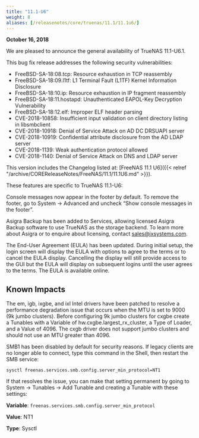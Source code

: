 ```yaml
---
title: "11.1-U6"
weight: 8
aliases: [/releasenotes/core/truenas/11.1/11.1u6/]
---
```


**October 16, 2018**

We are pleased to announce the general availability of TrueNAS 11.1-U6.1.

This bug fix release addresses the following security vulnerabilities:

* FreeBSD-SA-18:08.tcp: Resource exhaustion in TCP reassembly
* FreeBSD-SA-18:09.l1tf: L1 Terminal Fault (L1TF) Kernel Information Disclosure
* FreeBSD-SA-18:10.ip: Resource exhaustion in IP fragment reassembly
* FreeBSD-SA-18:11.hostapd: Unauthenticated EAPOL-Key Decryption Vulnerability
* FreeBSD-SA-18:12.elf: Improper ELF header parsing
* CVE-2018-10858: Insufficient input validation on client directory listing in libsmbclient
* CVE-2018-10918: Denial of Service Attack on AD DC DRSUAPI server
* CVE-2018-10919: Confidential attribute disclosure from the AD LDAP server
* CVE-2018-1139: Weak authentication protocol allowed
* CVE-2018-1140: Denial of Service Attack on DNS and LDAP server

This version includes the Changelog listed at: [FreeNAS 11.1 U6]({{< relref "/archive/COREReleaseNotes/FreeNAS/11.1/11.1U6.md" >}}).

These features are specific to TrueNAS 11.1-U6:

Console messages now appear in the footer by default. To remove the footer, go to System → Advanced and uncheck “Show console messages in the footer”.

Asigra Backup has been added to Services, allowing licensed Asigra Backup software to use TrueNAS as the storage backend. To learn more about Asigra or to enquire about licensing, contact sales@ixsystems.com.

The End-User Agreement (EULA) has been updated. During initial setup, the login screen will display the EULA with options to agree to the terms or to cancel the EULA display. Cancelling the display will still provide access to the GUI but the EULA will display on subsequent logins until the user agrees to the terms. The EULA is available online.

## Known Impacts

The em, igb, ixgbe, and ixl Intel drivers have been patched to resolve a performance degradation issue that occurs when the MTU is set to 9000 (9k jumbo clusters). Before configuring 9k jumbo clusters for cxgbe create a Tunables with a Variable of hw.cxgbe.largest_rx_cluster, a Type of Loader, and a Value of 4096. The cxgb driver does not support jumbo clusters and should not use an MTU greater than 4096.

SMB1 has been disabled by default for security reasons. If legacy clients are no longer able to connect, type this command in the Shell, then restart the SMB service:

`sysctl freenas.services.smb.config.server_min_protocol=NT1`

If that resolves the issue, you can make that setting permanent by going to System → Tunables → Add Tunable and creating a Tunable with these settings:

**Variable**: `freenas.services.smb.config.server_min_protocol`

**Value**: NT1

**Type**: Sysctl
